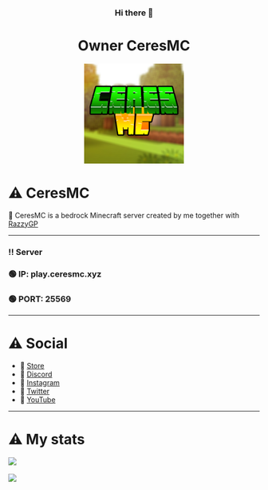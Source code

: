 <div align="center">
  
### Hi there 👋
  
<h1> Owner CeresMC</h1>  
  
<img src="CeresMC.png" width="200px">
 
 </div>
 <h1>⚠️ CeresMC</h1> 

 📌 CeresMC is a bedrock Minecraft server created by me together with [RazzyGP](https://github.com/RazzyGP)
 
 ----------------------------------------- 
 ###    ‼️ Server
 ### 🟢 IP: play.ceresmc.xyz
 ### 🟢 PORT: 25569
 -----------------------------------------
# ⚠️ Social
- 🔰 [Store](https://ceresmc.minecart.com.br)
- 🔰 [Discord](discord.io/ceresmc)
- 🔰 [Instagram](https://www.instagram.com/ceresmc/)
- 🔰 [Twitter](https://twitter.com/CeresMC_)
- 🔰 [YouTube](https://www.youtube.com/channel/UC1_kBwej7Mpv-lsD6rX7Odw)
 
 ***
 
 <h1>⚠️ My stats</h1> 
 
![](https://github-readme-stats.vercel.app/api?username=PullDK&count_private=true&show_icons=true)

![](https://github-readme-stats.vercel.app/api/top-langs/?username=PullDK&layout=compact)
